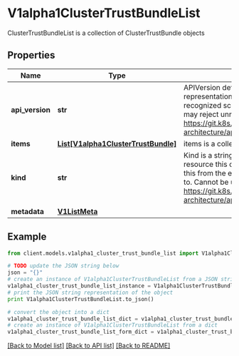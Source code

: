 # V1alpha1ClusterTrustBundleList

ClusterTrustBundleList is a collection of ClusterTrustBundle objects

## Properties
Name | Type | Description | Notes
------------ | ------------- | ------------- | -------------
**api_version** | **str** | APIVersion defines the versioned schema of this representation of an object. Servers should convert recognized schemas to the latest internal value, and may reject unrecognized values. More info: https://git.k8s.io/community/contributors/devel/sig-architecture/api-conventions.md#resources | [optional] 
**items** | [**List[V1alpha1ClusterTrustBundle]**](V1alpha1ClusterTrustBundle.md) | items is a collection of ClusterTrustBundle objects | 
**kind** | **str** | Kind is a string value representing the REST resource this object represents. Servers may infer this from the endpoint the client submits requests to. Cannot be updated. In CamelCase. More info: https://git.k8s.io/community/contributors/devel/sig-architecture/api-conventions.md#types-kinds | [optional] 
**metadata** | [**V1ListMeta**](V1ListMeta.md) |  | [optional] 

## Example

```python
from client.models.v1alpha1_cluster_trust_bundle_list import V1alpha1ClusterTrustBundleList

# TODO update the JSON string below
json = "{}"
# create an instance of V1alpha1ClusterTrustBundleList from a JSON string
v1alpha1_cluster_trust_bundle_list_instance = V1alpha1ClusterTrustBundleList.from_json(json)
# print the JSON string representation of the object
print V1alpha1ClusterTrustBundleList.to_json()

# convert the object into a dict
v1alpha1_cluster_trust_bundle_list_dict = v1alpha1_cluster_trust_bundle_list_instance.to_dict()
# create an instance of V1alpha1ClusterTrustBundleList from a dict
v1alpha1_cluster_trust_bundle_list_form_dict = v1alpha1_cluster_trust_bundle_list.from_dict(v1alpha1_cluster_trust_bundle_list_dict)
```
[[Back to Model list]](../README.md#documentation-for-models) [[Back to API list]](../README.md#documentation-for-api-endpoints) [[Back to README]](../README.md)


